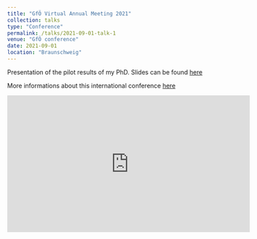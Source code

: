 ```yaml
---
title: "GfÖ Virtual Annual Meeting 2021"
collection: talks
type: "Conference"
permalink: /talks/2021-09-01-talk-1
venue: "GfÖ conference"
date: 2021-09-01
location: "Braunschweig"
---
```


Presentation of the pilot results of my PhD. Slides can be found [here](https://frslry.github.io/Gfo_pres/)

More informations about this international conference [here](https://www.gfoe-conference.de/)


<iframe width="560" height="315" src="https://www.youtube.com/embed/wwZoL0jG66M" title="YouTube video player" frameborder="0" allow="accelerometer; autoplay; clipboard-write; encrypted-media; gyroscope; picture-in-picture" allowfullscreen></iframe>
